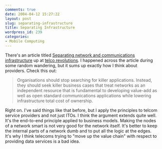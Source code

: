 ```yaml
---
comments: true
date: 2004-04-12 15:27:22
layout: post
slug: separating-infrastructure
title: Separating Infrastructure
wordpress_id: 239
categories:
- Mobile Computing
---
```


There's an article titled [Separating network and communications infrastructure](http://www.totaltele.com/telcorevolutions/bm5.shtml) up at [telco revolutions](http://www.totaltele.com/telcorevolutions/). I happened across the article during some random wandering, but it sums up exactly how I think about providers. Check this out:


> Organisations should stop searching for killer applications. Instead, they should seek killer business cases that treat networks as an independent resource that is fundamental to developing value-add as well as open standard communications applications while lowering infrastructure total cost of ownership.


Right on. I've said things like that before, but I apply the principles to telcom service providers and not just ITOs. I think the argument extends quite well. It's the end-to-end principle applied to business models. Making the nodes of a network smart is not very good for the network itself. It's better to keep the internal parts of a network dumb and to put all the logic at the edges. It's why I think telecoms trying to "move up the value chain" with respect to providing data services is a bad idea.
